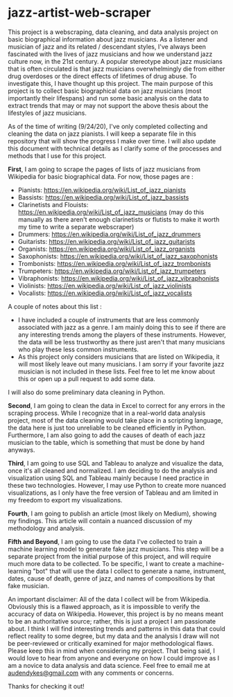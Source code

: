 # jazz-artist-web-scraper

This project is a webscraping, data cleaning, and data analysis project on basic biographical information about jazz musicians. 
As a listener and musician of jazz and its related / descendant styles, I've always been fascinated with the lives of jazz musicians 
and how we understand jazz culture now, in the 21st century. A popular stereotype about jazz musicians that is often circulated is
that jazz musicians overwhelmingly die from either drug overdoses or the direct effects of lifetimes of drug abuse. To investigate this, 
I have thought up this project. The main purpose of this project is to collect basic biographical data on jazz musicians (most importantly
their lifespans) and run some basic analysis on the data to extract trends that may or may not support the above thesis about the 
lifestyles of jazz musicians. 

As of the time of writing (9/24/20), I've only completed collecting and cleaning the data on jazz pianists. I will keep a separate file 
in this repository that will show the progress I make over time. I will also update this document with technical details as I clarify some
of the processes and methods that I use for this project. 

**First**, I am going to scrape the pages of lists of jazz musicians from Wikipedia for basic biographical data. For now, those pages are
:
- Pianists: https://en.wikipedia.org/wiki/List_of_jazz_pianists
- Bassists: https://en.wikipedia.org/wiki/List_of_jazz_bassists
- Clarinetists and Flouists: https://en.wikipedia.org/wiki/List_of_jazz_musicians (may do this manually as there aren't enough clarinetists or flutists to make it
worth my time to write a separate webscraper)
- Drummers: https://en.wikipedia.org/wiki/List_of_jazz_drummers
- Guitarists: https://en.wikipedia.org/wiki/List_of_jazz_guitarists
- Organists: https://en.wikipedia.org/wiki/List_of_jazz_organists
- Saxophonists: https://en.wikipedia.org/wiki/List_of_jazz_saxophonists
- Trombonists: https://en.wikipedia.org/wiki/List_of_jazz_trombonists
- Trumpeters: https://en.wikipedia.org/wiki/List_of_jazz_trumpeters
- Vibraphonists: https://en.wikipedia.org/wiki/List_of_jazz_vibraphonists
- Violinists: https://en.wikipedia.org/wiki/List_of_jazz_violinists
- Vocalists: https://en.wikipedia.org/wiki/List_of_jazz_vocalists

A couple of notes about this list
:
- I have included a couple of instruments that are less commonly associated with jazz as a genre. I am mainly doing this to see if there are any interesting trends
among the players of these instruments. However, the data will be less trustworthy as there just aren't that many musicians who play these less common instruments. 
- As this project only considers musicians that are listed on Wikipedia, it will most likely leave out many musicians. I am sorry if your favorite jazz musician
is not included in these lists. Feel free to let me know about this or open up a pull request to add some data. 

I will also do some preliminary data cleaning in Python. 

**Second**, I am going to clean the data in Excel to correct for any errors in the scraping process. While I recognize that in a real-world data analysis project, 
most of the data cleaning would take place in a scripting language, the data here is just too unreliable to be cleaned efficiently in Python. Furthermore, I am 
also going to add the causes of death of each jazz musician to the table, which is something that must be done by hand anyways. 

**Third**, I am going to use SQL and Tableau to analyze and visualize the data, once it's all cleaned and normalized. I am deciding to do the analysis and visualization 
using SQL and Tableau mainly because I need practice in these two technologies. However, I may use Python to create more nuanced visualizations, as I only have the free
version of Tableau and am limited in my freedom to export my visualizations. 

**Fourth**, I am going to publish an article (most likely on Medium), showing my findings. This article will contain a nuanced discussion of my methodology and 
analysis. 

**Fifth and Beyond**, I am going to use the data I've collected to train a machine learning model to generate fake jazz musicians. This step will be a separate project 
from the initial purpose of this project, and will require much more data to be collected. To be specific, I want to create a machine-learning "bot" that will use the 
data I collect to generate a name, instrument, dates, cause of death, genre of jazz, and names of compositions by that fake musician. 

An important disclaimer: All of the data I collect will be from Wikipedia. Obviously this is a flawed approach, as it is impossible to verify the accuracy of 
data on Wikipedia. However, this project is by no means meant to be an authoritative source; rather, this is just a project I am passionate about. I think I will 
find interesting trends and patterns in this data that could reflect reality to some degree, but my data and the analysis I draw will not be peer-reviewed or 
critically examined for major methodological flaws. Please keep this in mind when considering my project. That being said, I would love to hear from anyone and everyone
on how I could improve as I am a novice to data analysis and data science. Feel free to email me at audendykes@gmail.com with any comments or concerns.

Thanks for checking it out! 







